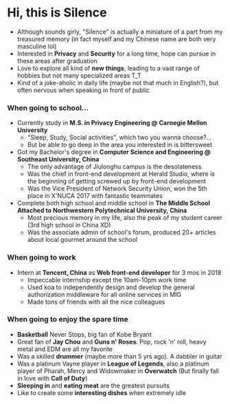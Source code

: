 # Hi, this is Silence

- Although sounds girly, "Silence" is actually a miniature of a part from my treasured memory (in fact myself and my Chinese name are both very masculine lol)
- Interested in **Privacy** and **Security** for a long time, hope can pursue in these areas after graduation
- Love to explore all kind of **new things**, leading to a vast range of hobbies but not many specialized areas T_T
- Kind of a joke-aholic in daily life (maybe not that much in English?), but often nervous when speaking in front of public 

### When going to school...

- Currently study in **M.S. in Privacy Engineering @ Carnegie Mellon University**
  - "Sleep, Study, Social activities", which two you wanna choose?...
  - But be able to go deep in the area you interested in is bittersweet
- Got my Bachelor's degree in **Computer Science and Engineering @ Southeast University, China**
  - The only advantage of Jiulonghu campus is the desolateness
  - Was the chief in front-end development at Herald Studio, where is the beginning of getting screwed up by front-end development
  - Was the Vice President of Network Security Union, won the 5th place in X'NUCA 2017 with fantastic teammates
- Complete both high school and middle school in **The Middle School Attached to Northwestern Polytechnical University, China**
  - Most precious memory in my life, also the peak of my student career (3rd high school in China XD)
  - Was the associate admin of school's forum, produced 20+ articles about local gourmet around the school

### When going to work

- Intern at **Tencent, China** as **Web front-end developer** for 3 mos in 2018
  - Impeccable internship except the 10am-10pm work time
  - Used koa to independently design and develop the general authorization middleware for all online services in MIG
  - Made tons of friends with all the nice colleagues

### When going to enjoy the spare time

- **Basketball** Never Stops, big fan of Kobe Bryant
- Great fan of **Jay Chou** and **Guns n' Roses**. Pop, rock 'n' roll, heavy metal and EDM are all my favorite
- Was a skilled **drummer** (maybe more than 5 yrs ago). A dabbler in  guitar
- Was a platinum Vayne player in **League of Legends**, also a platinum player of Pharah, Mercy and Widowmaker in **Overwatch** (But finally fall in love with **Call of Duty**) 
- **Sleeping in** and **eating meat** are the greatest pursuits
- Like to create some **interesting dishes** when extremely idle